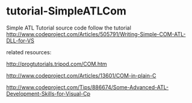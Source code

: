 # tutorial-SimpleATLCom
Simple ATL Tutorial source code follow the tutorial http://www.codeproject.com/Articles/505791/Writing-Simple-COM-ATL-DLL-for-VS



related resources:

http://progtutorials.tripod.com/COM.htm

http://www.codeproject.com/Articles/13601/COM-in-plain-C

http://www.codeproject.com/Tips/886674/Some-Advanced-ATL-Development-Skills-for-Visual-Cp
